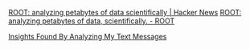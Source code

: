 
[ROOT: analyzing petabytes of data scientifically | Hacker News](https://news.ycombinator.com/item?id=40543651)
[ROOT: analyzing petabytes of data, scientifically. - ROOT](https://root.cern/)

[Insights Found By Analyzing My Text Messages](http://integritydatainsights.com/insights-found-by-analyzing-my-text-messages/)
